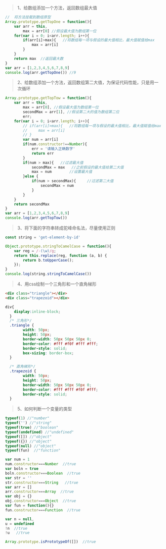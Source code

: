 <html>
    <p class="name" style="display:none;">面试题总结</p>
</html>
<html>
    <p class="tag" style="display:none;">笔记</p>
</html>
<html>
    <p class="coverPic" style="display:none;">https://s2.ax1x.com/2019/11/18/Mc1m7j.png</p>
</html>
<html>
   <p class="reprint" style="display:none;"></p>
</html>
<html>
   <p class="case" style="display:none;"></p>
</html>
<html>
    <p class="author" style="display:none;">孙华鹏</p>
</html>
<html>
    <p class="date" style="display:none;">1570636800000</p>
</html>
<html>
    <p style="display:none">获取时间戳Date.parse(new Date());</p>
</html>
<html>
    <p class="id" style="display:none;">1570636800000</p>
</html>
<html>
    <p class="brief" style="display:none;">面试题总结，不断更新</p>
</html>


> 1、给数组添加一个方法，返回数组最大值

```javascript
//  将方法挂载到数组原型
Array.prototype.getTopOne = function(){
    var arr = this,
        max = arr[0] //假设最大值为数组第一位
    for(var i = 0; i<arr.length; i++){
        if(arr[i]>max){   //将数组每一项与假设的最大值相比，最大值赋值给max
            max = arr[i]    
        }
    }
    return max  //返回最大数
}
var arr = [1,2,3,4,5,6,7,8,9]
console.log(arr.getTopOne()) //9
```



> 2、给数组添加一个方法，返回数组第二大值，为保证代码性能，只是用一次循环

```javascript
Array.prototype.getTopTow = function(){
    var arr = this,
        max = arr[0], //假设最大值为数组第一位
        secondMax = arr[1], //假设第二大的值为数组第二位
        err;
    for(var i = 0; i<arr.length; i++){  
        // if(arr[i]>max){   //将数组每一项与假设的最大值相比，最大值赋值给max
        //     max = arr[i]
        // }
        var num = arr[i]
        if(num.constructor!==Number){
            err = '请输入正确数字'
            return err
        }
        if(num > max){   //过滤最大值
            secondMax = max   //之前假设的最大值给第二大值
            max = num        //设置最大值
        }else {
            if(num > secondMax){     //过滤第二大值
                secondMax = num  
            }
        }
    }
    return secondMax
}
var arr = [1,2,3,4,5,6,7,8,9]
console.log(arr.getTopTow())
```

> 3、将下面的字符串转成驼峰命名法，尽量使用正则

```javascript
const string = 'get-element-by-id'
```

```javascript
Object.prototype.stringToCamelCase = function(){
    var reg = /-(\w)/g;
    return this.replace(reg, function (a, b) {
        return b.toUpperCase();
    });
}
console.log(string.stringToCamelCase())

```

> 4、用css绘制一个三角形和一个直角梯形

```html
<div class="triangle"></div>
<div class="trapezoid"></div>
```

```css
div{
    display:inline-block;
  }
  /* 三角形*/
  .triangle {
        width: 50px;
        height: 50px;
        border-width: 50px 50px 50px 0;
        border-color: #fff #f0f #fff #fff;
        border-style: solid;
        box-sizing: border-box;
  }

  /* 直角梯形*/
  .trapezoid {
        width: 50px;
        height: 50px;
        border-width: 50px 50px 50px 0;
        border-color: #fff #fff #f0f #fff;
        border-style: solid;
  }
```



> 5、如何判断一个变量的类型

```javascript
typeof(1) //"number"
typeof('') //"string"
typeof(true) //"boolean"
typeof(undefined) //"undefined"
typeof([]) //"object"
typeof({}) //"object"
typeof(null) //"object"
typeof(fun)  //"function"
```

```javascript
var num = 1
num.constructor===Number  //true
var boln = true
boln.constructor===Boolean  //true
var str = ''
str.constructor===String   //true
var arr = []
arr.constructor===Array  //true
var obj = {}
obj.constructor===Object  //true
var fun = function(){}
fun.constructor===Function  //true

```

```javascript
var n = null,
u = undefined
!n  //true
!u   //true
```

```javascript
Array.prototype.isPrototypeOf([])  //true
```

















































